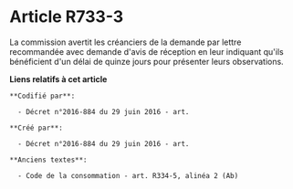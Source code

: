 # Article R733-3

La commission avertit les créanciers de la demande par lettre recommandée avec demande d'avis de réception en leur indiquant
qu'ils bénéficient d'un délai de quinze jours pour présenter leurs observations.

**Liens relatifs à cet article**

	**Codifié par**:

	  - Décret n°2016-884 du 29 juin 2016 - art.

	**Créé par**:

	  - Décret n°2016-884 du 29 juin 2016 - art.

	**Anciens textes**:

	  - Code de la consommation - art. R334-5, alinéa 2 (Ab)
